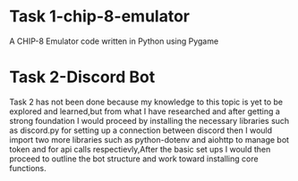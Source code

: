 # Task 1-chip-8-emulator
A CHIP-8 Emulator code written in Python using Pygame
# Task 2-Discord Bot
Task 2 has not been done because my knowledge to this topic is yet to be explored and learned,but from what I have researched and after getting a strong foundation
I would proceed by installing the necessary libraries such as discord.py for setting up a connection between discord then I would import two more libraries such as 
python-dotenv and aiohttp to manage bot token and for api calls respectievly,After the basic set ups I would then proceed to outline the bot structure and work toward installing core functions.
